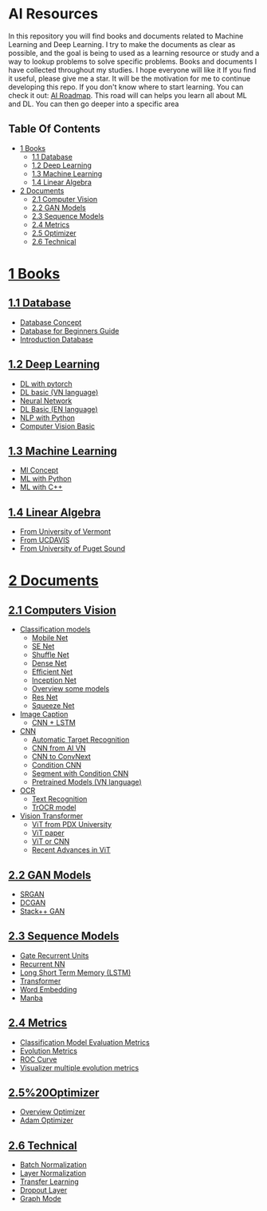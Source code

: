 # AI Resources

In this repository you will find books and documents related to Machine Learning and Deep Learning.
I try to make the documents as clear as possible, and the goal is being to used as a learning resource or study and a way to lookup problems to solve specific problems.
Books and documents I have collected throughout my studies. I hope everyone will like it
If you find it useful, please give me a star. It will be the motivation for me to continue developing this repo.
If you don't know where to start learning. You can check it out: [AI Roadmap](https://i.am.ai/roadmap/#machine-learning-roadmap).
This road will can helps you learn all about ML and DL. You can then go deeper into a specific area

## Table Of Contents

- [ 1 Books](#1-Books)
  - [1.1 Database](#11-database)
  - [1.2 Deep Learning](#12-deep-learning)
  - [1.3 Machine Learning](#13-machine-learning)
  - [1.4 Linear Algebra](#14-linear-algebra)
- [ 2 Documents](#2-documents)
  - [2.1 Computer Vision](#21-computers-vision)
  - [2.2 GAN Models](#22-gan-model)
  - [2.3 Sequence Models](#23-sequence-models)
  - [2.4 Metrics](#24-Metrics)
  - [2.5 Optimizer](#25-Optimizer)
  - [2.6 Technical](#26-Technical)

# [1 Books](./Book/)

## [1.1 Database](./Book/Database/)

- [Database Concept](./Book/Database/Database%20Concepts.pdf)
- [Database for Beginners Guide](./Book/Database/Databases%20A%20Beginners%20Guide.pdf)
- [Introduction Database](./Book/Database/introduction%20database.pdf)

## [1.2 Deep Learning](./Book/DeepLearning/)

- [DL with pytorch](/Book/DeepLearning/Deep-Learning-with-PyTorch.pdf)
- [DL basic (VN language)](</Book/DeepLearning/Deep%20Learning%20Basic%20(VN%20language).pdf>)
- [Neural Network](/Book/DeepLearning/Neural%20Networks%20from%20Scratch%20in%20Python.pdf)
- [DL Basic (EN language)](/Book/DeepLearning/Understanding%20Deep%20Learning.pdf)
- [NLP with Python](/Book/DeepLearning/Natural%20language%20processing%20with%20python.pdf)
- [Computer Vision Basic](/Book/DeepLearning/Practical%20computer%20vision.pdf)

## [1.3 Machine Learning](/Book/Machine%20Learning/)

- [Ml Concept](/Book/Machine%20Learning/Machine%20Learning%20Concept.pdf)
- [ML with Python](/Book/Machine%20Learning/AI%20and%20machine%20learning%20for%20coders%20a%20programmers%20guide%20to%20artificial%20intelligence%20.pdf)
- [ML with C++](/Book/Machine%20Learning/Hands%20On%20Machine%20Learning%20with%20C++%20Build.pdf)

## [1.4 Linear Algebra](/Book/Linear%20Algebra/)

- [From University of Vermont](./Book/Linear%20Algebra/Linear%20Algebra.pdf)
- [From UCDAVIS](./Book//Linear%20Algebra//Linear%20Algebra%20from%20UCDAVIS%20.pdf)
- [From University of Puget Sound](./Book/Linear%20Algebra/A%20First%20Course%20in%20Linear%20Algebra.pdf)

# [2 Documents](./Documents/)

## [2.1 Computers Vision](./Documents/Computer%20Vision/)

- [Classification models](./Documents/Computer%20Vision/Classification%20models/)
  - [Mobile Net](./Documents/Computer%20Vision/Classification%20models/Mobile%20Net/)
  - [SE Net](./Documents/Computer%20Vision/Classification%20models/SE%20Net/)
  - [Shuffle Net](./Documents/Computer%20Vision/Classification%20models/SuqeezeNet.pdf)
  - [Dense Net](./Documents/Computer%20Vision/Classification%20models/Densely%20Connected%20Convolutional%20Networks.pdf)
  - [Efficient Net](./Documents/Computer%20Vision/Classification%20models/EfficentNet.pdf)
  - [Inception Net](./Documents/Computer%20Vision/Classification%20models/InceptionNet/)
  - [Overview some models](./Documents/Computer%20Vision/Classification%20models/Over%20view%20some%20models%20.pdf)
  - [Res Net](./Documents/Computer%20Vision/Classification%20models/Resnet.pdf)
  - [Squeeze Net](./Documents/Computer%20Vision/Classification%20models/SuqeezeNet.pdf)
- [Image Caption](./Documents/Computer%20Vision/Image%20Caption/)
  - [CNN + LSTM](./Documents/Computer%20Vision/Image%20Caption/Show,%20Attend%20and%20Tell-Neural%20Image%20Caption.pdf)
- [CNN](./Documents/Computer%20Vision/CNN/)
  - [Automatic Target Recognition](./Documents/Computer%20Vision/CNN/A%20Lightweight%20Fully%20Convolutional%20Neural%20Network.pdf)
  - [CNN from AI VN](./Documents/Computer%20Vision/CNN/CNN.pdf)
  - [CNN to ConvNext](./Documents/Computer%20Vision/CNN/CNN%20Module.pdf)
  - [Condition CNN](./Documents/Computer%20Vision/CNN/Conditional%20Convolution.pdf)
  - [Segment with Condition CNN](./Documents/Computer%20Vision/CNN/Conditional%20Convolution%20for%20Image%20Segmentaion.pdf)
  - [Pretrained Models (VN language)](./Documents/Computer%20Vision/CNN/Exercise.pdf)
- [OCR](./Documents/Computer%20Vision/OCR)
  - [Text Recognition](./Documents/Computer%20Vision/OCR/Text%20Recognition.pdf)
  - [TrOCR model](./Documents/Computer%20Vision/OCR/TrOCR%20Transformer-based%20Optical%20Charater%20Recognition.pdf)
- [Vision Transformer](./Documents/Computer%20Vision/Vision%20Transformer)
  - [ViT from PDX University](./Documents/Computer%20Vision/Vision%20Transformer/Vision%20Transformer(PDX%20university).pdf)
  - [ViT paper](./Documents/Computer%20Vision/Vision%20Transformer/Vision%20Transformer.pdf)
  - [ViT or CNN](./Documents/Computer%20Vision/Vision%20Transformer/A%20survey%20of%20the%20Vision%20Transformers%20and%20its%20CNN-Transformer%20based%20.pdf)
  - [Recent Advances in ViT](./Documents/Computer%20Vision/Vision%20Transformer/Recent%20Advances%20in%20Vision%20Transformer.pdf)

## [2.2 GAN Models](./Documents/Generative%20Adversarial%20Networks)
  - [SRGAN](/Documents/Generative%20Adversarial%20Networks/Super%20Resolution%20GAN.pdf)
  - [DCGAN](/Documents/Generative%20Adversarial%20Networks/Unsupervised%20Representation%20Learning%20with%20Deep%20Convolutional%20Generative%20Adversarial%20Networks.pdf)
  - [Stack++ GAN](/Documents/Generative%20Adversarial%20Networks/StackGAN-Realistic%20Image%20Synthesis%20with%20Stacked%20Generative%20Adversarial%20Networks.pdf)

## [2.3 Sequence Models](./Documents/Sequence%20Models)
  - [Gate Recurrent Units](./Documents/Sequence%20Models/Gate%20Recurrent%20Units)
  - [Recurrent NN](./Documents/Sequence%20Models/Recurrent%20NN)
  - [Long Short Term Memory (LSTM)](./Documents/Sequence%20Models/LSTM)
  - [Transformer](./Documents/Sequence%20Models/Transformer)
  - [Word Embedding](./Documents/Sequence%20Models/Word_Embedding)
  - [Manba](./Documents/Sequence%20Models/Manba-Linear%20Time%20Sequencre%20Modelig%20with%20Selective%20State%20Spaces.pdf)

## [2.4 Metrics](./Documents/Metrics/)
 - [Classification Model Evaluation Metrics](./Documents/Metrics/Classification%20Model%20Evaluation%20Metrics.pdf)
 - [Evolution Metrics](./Documents/Metrics/Evolution%20Metrics.pdf)
 - [ROC Curve](./Documents/Metrics/One%20ROC%20Curve%20and%20Cutoff%20Analysis.pdf)
 - [Visualizer multiple evolution metrics](Documents/Metrics/Visualizing%20multiple%20evolution%20metrics.pdf)

## [2.5%20Optimizer](./Documents/Optimizer/)
  - [Overview Optimizer](./Documents/Optimizer/Optimization%20for%20deep%20learning%20an%20overview.pdf)
  - [Adam Optimizer](./Documents/Optimizer/Adam%20A%20method%20for%20stochastic%20optimization.pdf)

## [2.6 Technical](./Documents/Technical)
  - [Batch Normalization](./Documents/Technical/Accelerating%20Deep%20Network%20Traning%20by%20Reducing%20Internal%20Covariate%20Shift.pdf)
  - [Layer Normalization](./Documents/Technical/Layer%20Normlization.pdf)
  - [Transfer Learning](./Documents/Technical/ACCELERATING%20LEARNING.pdf)
  - [Dropout Layer](./Documents/Technical/Dropout.pdf)
  - [Graph Mode](./Documents/Technical/Graph%20mode.pdf)
